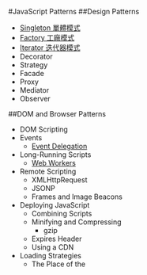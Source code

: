 #JavaScript Patterns
##Design Patterns
- [Singleton 單體模式](singleton/singleton.md)
- [Factory 工廠模式](factory/factory.md)
- [Iterator 迭代器模式](iterator/iterator.md)
- Decorator
- Strategy
- Facade
- Proxy
- Mediator
- Observer

##DOM and Browser Patterns
- DOM Scripting
- Events
	- [Event Delegation](dom_and_browser_patterns/event_delegation/event_delegation.md)
- Long-Running Scripts
	- [Web Workers](web_workers/web_workers.md)
- Remote Scripting
	- XMLHttpRequest 
	- JSONP
	- Frames and Image Beacons
- Deploying JavaScript
	- Combining Scripts
	- Minifying and Compressing
		- gzip 
	- Expires Header
	- Using a CDN 
- Loading Strategies
	- The Place of the <script> Element
	- HTTP Chunking
	- Dynamic <script> Element for Nonblocking Downloads
	- Lazy-Loading
	- Loading on Demand
	- Preloading JavaScript